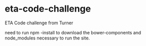 # eta-code-challenge
ETA Code challenge from Turner

need to run npm -install to download the bower-components and node_modules necessary to run the site.
